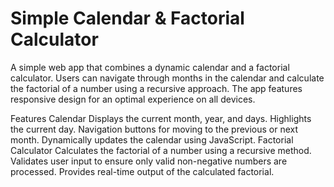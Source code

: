 ﻿# Simple Calendar & Factorial Calculator


A simple web app that combines a dynamic calendar and a factorial calculator. Users can navigate through months in the calendar and calculate the factorial of a number using a recursive approach. The app features responsive design for an optimal experience on all devices.

Features
Calendar
Displays the current month, year, and days.
Highlights the current day.
Navigation buttons for moving to the previous or next month.
Dynamically updates the calendar using JavaScript.
Factorial Calculator
Calculates the factorial of a number using a recursive method.
Validates user input to ensure only valid non-negative numbers are processed.
Provides real-time output of the calculated factorial.